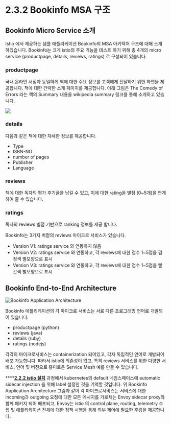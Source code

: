 # 2.3.2 Bookinfo MSA 구조

## Bookinfo Micro Service 소개

Istio 에서 제공하는 샘플 애플리케이션 Bookinfo의 MSA 아키텍처 구조에 대해 소개하겠습니다. Bookinfo는 크게 istio의 주요 기능을 테스트 하기 위해 총 4개의 micro service \(productpage, details, reviews, ratings\) 로 구성되어 있습니다.

### productpage

국내 온라인 서점과 동일하게 책에 대한 주요 정보를 고객에게 전달하기 위한 화면을 제공합니다. 책에 대한 간략한 소개 페이지를 제공합니다. 아래 그림은 The Comedy of Errors 라는 책의 Summary 내용을 wikipedia summary 링크를 통해 소개하고 있습니다.

![](https://github.com/istiokrsg/istio_book_kr/tree/db537f7d53525991029377f8bdba34de236e0a89/.gitbook/assets/image-9.png)

### details

다음과 같은 책에 대한 자세한 정보를 제공합니다.

* Type
* ISBN-NO
* number of pages
* Publisher
* Language

### reviews

책에 대한 독자의 평가 후기글을 남길 수 있고, 이에 대한 rating을 별점 \(0~5개\)을 연계하여 줄 수 있습니다.

### ratings

독자의 reviews 별점 기반으로 ranking 정보를 제공 합니다.

Bookinfo는 3가지 버젙의 reviews 마이크로 서비스가 있습니다.

* Version V1: ratings service 와 연동하지 않음
* Version V2: ratings service 와 연동하고, 각 reviews에 대한 점수 1~5점을 검정색 별모양으로 표시
* Version V3: ratings service 와 연동하고, 각 reviews에 대한 점수 1~5점을 빨간색 별모양으로 표시

## Bookinfo End-to-End Architecture

![Bookinfo Application Architecture](https://github.com/istiokrsg/istio_book_kr/tree/db537f7d53525991029377f8bdba34de236e0a89/.gitbook/assets/image-3.png)

Bookinfo 애플리케이션의 각 마이크로 서비스는 서로 다른 프로그래밍 언어로 개발되어 있습니다.

* productpage \(python\)
* reviews \(java\)
* details \(ruby\)
* ratings \(nodejs\)

각각의 마이크로서비스는 containerization 되어있고, 각자 독립적인 언어로 개발되어 배포 가능합니다. 따라서 istio에 의존성이 없고, 특히 reviews 서비스를 위한 다양한 서비스, 언어 및 버전으로 흥미로운 Service Mesh 예를 만들 수 있습니다.

\*\*\*\*[**2.2.2 istio 설치**](../2.2.1.istio-install-guide/2.2.2-istio.md) 과정에서 kubernetes의 default 네임스페이스에 automatic sidecar injection 을 위해 label 설정한 것을 기억할 것입니다. 위 Bookinfo Application Architecture 그림과 같이 각 마이크로서비스는 서비스에 대한 incoming과 outgoing 요청에 대한 모든 메시지를 가로채는 Envoy sidecar proxy와 함께 패키지 되어 배포되고, Envoy는 istio 의 control plane, routing, telemetry 수집 및 애플리케이션 전체에 대한 정책 시행을 통해 외부 제어에 필요한 후킹을 제공합니다.

